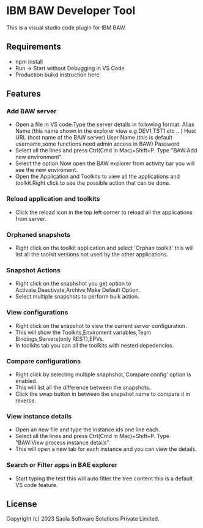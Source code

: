 # IBM BAW Developer Tool

This is a visual studio code plugin for IBM BAW.

## Requirements

* npm install
* Run -> Start without Debugging in VS Code
* Production buikd instruction here


## Features

### Add BAW server
- Open a file in VS code.Type the server details in following format.
    Alias Name (this name shown in the explorer view e.g.DEV1,TST1 etc .. )
    Host URL   (host name of the BAW server)
    User Name (this is default username,some functions need admin access in BAW)
    Password
- Select all the lines and press Ctrl(Cmd in Mac)+Shift+P. Type "BAW:Add new environment".
- Select the option.Now open the BAW explorer from activity bar you will see the new enviroment.
- Open the Application and Toolkits to view all the applications and toolkit.Right click to see the possible action that can be done.

### Reload application and toolkits
 - Click the reload icon in the top left corner to reload all the applications from server.

### Orphaned snapshots
  - Right click on the toolkit application and select 'Orphan toolkit' this will list all the toolkit versions not used by the other applications.

### Snapshot Actions
- Right click on the snaphshot you get option to Activate,Deactivate,Archive,Make Default Option.
- Select multiple snapshots to perform bulk action.

### View configurations
- Right click on the snapshot to view the current server configuration.
- This will show the Toolkits,Enviroment variables,Team Bindings,Servers(only REST),EPVs.
- In toolkits tab you can all the toolkits with nested depedencies.

### Compare configurations
- Right click by selecting multiple snaphshot,'Compare config' option is enabled.
- This will list all the difference between the snapshots.
- Click the swap button in between the snapshot name to compare it in reverse.

### View instance details
- Open an new file and type the instance ids one line each.
- Select all the lines and press Ctrl(Cmd in Mac)+Shift+P. Type "BAW:View process instance details".
- This will open a new tab for each instance and you can view the details.

### Search or Filter apps in BAE explorer
- Start typing the text this will auto fitler the tree content this is a default VS code feature.


  
## License
Copyright (c) 2023 Saola Software Solutions Private Limited.

[Home]: http://www.saolasoftwaresolutions.com

[Docs]: http://www.saolasoftwaresolutions.com

[Video]: https://www.youtube.com/channel/UCNsKBttxhmJGf-LvWBX_G2A/featured